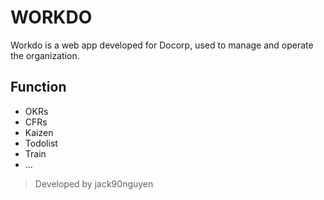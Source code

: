 # WORKDO

Workdo is a web app developed for Docorp, used to manage and operate the organization.

## Function
* OKRs
* CFRs
* Kaizen
* Todolist
* Train
* ...

> Developed by jack90nguyen